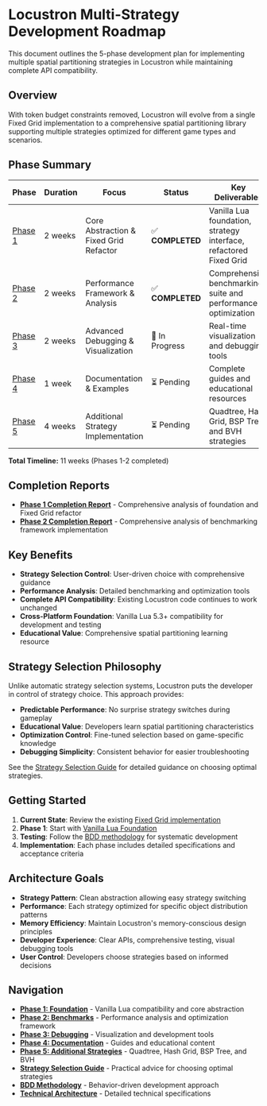 # Locustron Multi-Strategy Development Roadmap

This document outlines the 5-phase development plan for implementing multiple spatial partitioning strategies in Locustron while maintaining complete API compatibility.

## Overview

With token budget constraints removed, Locustron will evolve from a single Fixed Grid implementation to a comprehensive spatial partitioning library supporting multiple strategies optimized for different game types and scenarios.

## Phase Summary

| Phase | Duration | Focus | Status | Key Deliverables |
|-------|----------|-------|--------|------------------|
| [Phase 1](./phase-1-foundation.md) | 2 weeks | Core Abstraction & Fixed Grid Refactor | ✅ **COMPLETED** | Vanilla Lua foundation, strategy interface, refactored Fixed Grid |
| [Phase 2](./phase-2-benchmarks.md) | 2 weeks | Performance Framework & Analysis | ✅ **COMPLETED** | Comprehensive benchmarking suite and performance optimization |
| [Phase 3](./phase-3-debugging.md) | 2 weeks | Advanced Debugging & Visualization | 🔄 In Progress | Real-time visualization and debugging tools |
| [Phase 4](./phase-4-documentation.md) | 1 week | Documentation & Examples | ⏳ Pending | Complete guides and educational resources |
| [Phase 5](./phase-5-strategies.md) | 4 weeks | Additional Strategy Implementation | ⏳ Pending | Quadtree, Hash Grid, BSP Tree, and BVH strategies |

**Total Timeline:** 11 weeks (Phases 1-2 completed)

## Completion Reports

- **[Phase 1 Completion Report](../reports/phase-1-completion.md)** - Comprehensive analysis of foundation and Fixed Grid refactor
- **[Phase 2 Completion Report](../reports/phase-2-completion.md)** - Comprehensive analysis of benchmarking framework implementation

## Key Benefits

- **Strategy Selection Control**: User-driven choice with comprehensive guidance
- **Performance Analysis**: Detailed benchmarking and optimization tools  
- **Complete API Compatibility**: Existing Locustron code continues to work unchanged
- **Cross-Platform Foundation**: Vanilla Lua 5.3+ compatibility for development and testing
- **Educational Value**: Comprehensive spatial partitioning learning resource

## Strategy Selection Philosophy

Unlike automatic strategy selection systems, Locustron puts the developer in control of strategy choice. This approach provides:

- **Predictable Performance**: No surprise strategy switches during gameplay
- **Educational Value**: Developers learn spatial partitioning characteristics
- **Optimization Control**: Fine-tuned selection based on game-specific knowledge
- **Debugging Simplicity**: Consistent behavior for easier troubleshooting

See the [Strategy Selection Guide](./strategy-selection-guide.md) for detailed guidance on choosing optimal strategies.

## Getting Started

1. **Current State**: Review the existing [Fixed Grid implementation](../../lib/locustron/locustron.lua)
2. **Phase 1**: Start with [Vanilla Lua Foundation](./phase-1-foundation.md)
3. **Testing**: Follow the [BDD methodology](./bdd-methodology.md) for systematic development
4. **Implementation**: Each phase includes detailed specifications and acceptance criteria

## Architecture Goals

- **Strategy Pattern**: Clean abstraction allowing easy strategy switching
- **Performance**: Each strategy optimized for specific object distribution patterns
- **Memory Efficiency**: Maintain Locustron's memory-conscious design principles
- **Developer Experience**: Clear APIs, comprehensive testing, visual debugging tools
- **User Control**: Developers choose strategies based on informed decisions

## Navigation

- **[Phase 1: Foundation](./phase-1-foundation.md)** - Vanilla Lua compatibility and core abstraction
- **[Phase 2: Benchmarks](./phase-2-benchmarks.md)** - Performance analysis and optimization framework  
- **[Phase 3: Debugging](./phase-3-debugging.md)** - Visualization and development tools
- **[Phase 4: Documentation](./phase-4-documentation.md)** - Guides and educational content
- **[Phase 5: Additional Strategies](./phase-5-strategies.md)** - Quadtree, Hash Grid, BSP Tree, and BVH
- **[Strategy Selection Guide](./strategy-selection-guide.md)** - Practical advice for choosing optimal strategies
- **[BDD Methodology](./bdd-methodology.md)** - Behavior-driven development approach
- **[Technical Architecture](./architecture.md)** - Detailed technical specifications